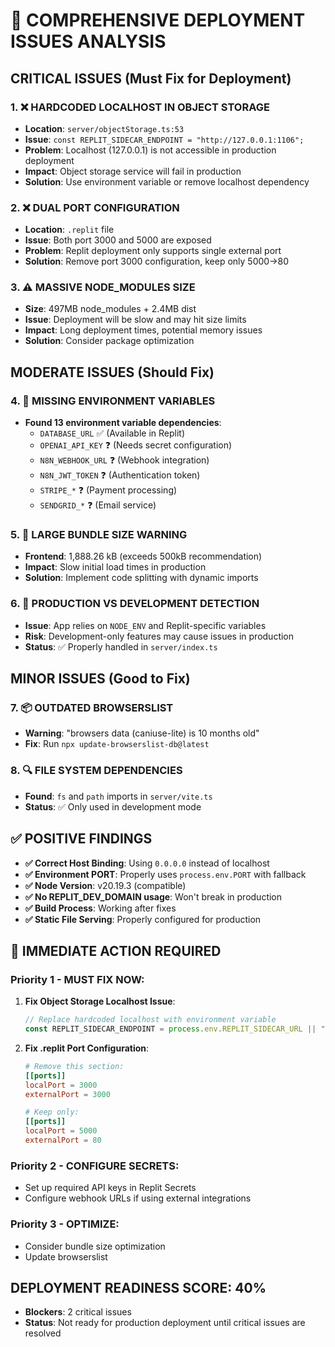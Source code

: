 # 🚨 **COMPREHENSIVE DEPLOYMENT ISSUES ANALYSIS**

## **CRITICAL ISSUES** (Must Fix for Deployment)

### 1. **❌ HARDCODED LOCALHOST IN OBJECT STORAGE**
- **Location**: `server/objectStorage.ts:53`
- **Issue**: `const REPLIT_SIDECAR_ENDPOINT = "http://127.0.0.1:1106";`
- **Problem**: Localhost (127.0.0.1) is not accessible in production deployment
- **Impact**: Object storage service will fail in production
- **Solution**: Use environment variable or remove localhost dependency

### 2. **❌ DUAL PORT CONFIGURATION** 
- **Location**: `.replit` file 
- **Issue**: Both port 3000 and 5000 are exposed
- **Problem**: Replit deployment only supports single external port
- **Solution**: Remove port 3000 configuration, keep only 5000→80

### 3. **⚠️ MASSIVE NODE_MODULES SIZE**
- **Size**: 497MB node_modules + 2.4MB dist
- **Issue**: Deployment will be slow and may hit size limits
- **Impact**: Long deployment times, potential memory issues
- **Solution**: Consider package optimization

## **MODERATE ISSUES** (Should Fix)

### 4. **🔧 MISSING ENVIRONMENT VARIABLES**
- **Found 13 environment variable dependencies**:
  - `DATABASE_URL` ✅ (Available in Replit)
  - `OPENAI_API_KEY` ❓ (Needs secret configuration)
  - `N8N_WEBHOOK_URL` ❓ (Webhook integration)
  - `N8N_JWT_TOKEN` ❓ (Authentication token)
  - `STRIPE_*` ❓ (Payment processing)
  - `SENDGRID_*` ❓ (Email service)

### 5. **🔧 LARGE BUNDLE SIZE WARNING**
- **Frontend**: 1,888.26 kB (exceeds 500kB recommendation)
- **Impact**: Slow initial load times in production
- **Solution**: Implement code splitting with dynamic imports

### 6. **🔧 PRODUCTION VS DEVELOPMENT DETECTION**
- **Issue**: App relies on `NODE_ENV` and Replit-specific variables
- **Risk**: Development-only features may cause issues in production
- **Status**: ✅ Properly handled in `server/index.ts`

## **MINOR ISSUES** (Good to Fix)

### 7. **📦 OUTDATED BROWSERSLIST**
- **Warning**: "browsers data (caniuse-lite) is 10 months old"
- **Fix**: Run `npx update-browserslist-db@latest`

### 8. **🔍 FILE SYSTEM DEPENDENCIES**
- **Found**: `fs` and `path` imports in `server/vite.ts`
- **Status**: ✅ Only used in development mode

## **✅ POSITIVE FINDINGS**

- **✅ Correct Host Binding**: Using `0.0.0.0` instead of localhost
- **✅ Environment PORT**: Properly uses `process.env.PORT` with fallback
- **✅ Node Version**: v20.19.3 (compatible)
- **✅ No REPLIT_DEV_DOMAIN usage**: Won't break in production
- **✅ Build Process**: Working after fixes
- **✅ Static File Serving**: Properly configured for production

## **🎯 IMMEDIATE ACTION REQUIRED**

### **Priority 1 - MUST FIX NOW:**
1. **Fix Object Storage Localhost Issue**:
   ```typescript
   // Replace hardcoded localhost with environment variable
   const REPLIT_SIDECAR_ENDPOINT = process.env.REPLIT_SIDECAR_URL || "http://127.0.0.1:1106";
   ```

2. **Fix .replit Port Configuration**:
   ```toml
   # Remove this section:
   [[ports]]
   localPort = 3000
   externalPort = 3000
   
   # Keep only:
   [[ports]]
   localPort = 5000
   externalPort = 80
   ```

### **Priority 2 - CONFIGURE SECRETS:**
- Set up required API keys in Replit Secrets
- Configure webhook URLs if using external integrations

### **Priority 3 - OPTIMIZE:**
- Consider bundle size optimization
- Update browserslist

## **DEPLOYMENT READINESS SCORE: 40%**
- **Blockers**: 2 critical issues
- **Status**: Not ready for production deployment until critical issues are resolved